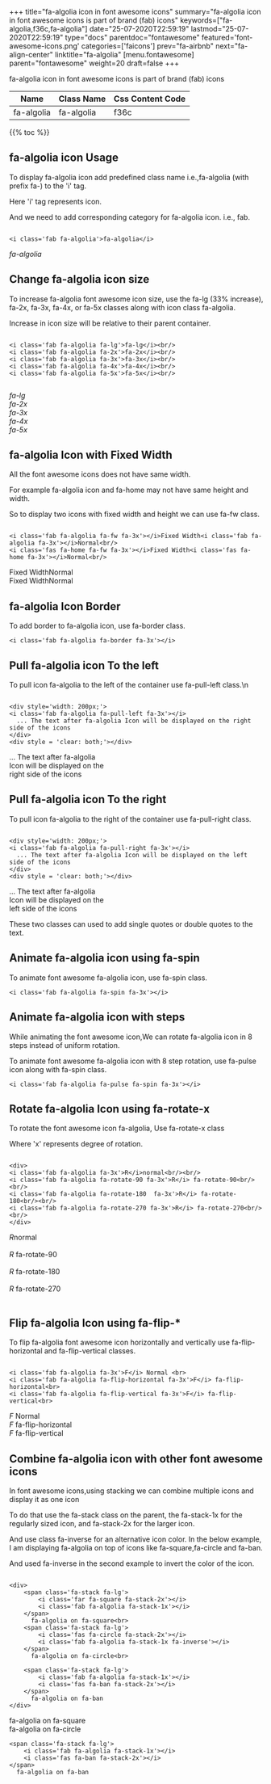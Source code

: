 +++
title="fa-algolia icon in font awesome icons"
summary="fa-algolia icon in font awesome icons is part of brand (fab) icons"
keywords=["fa-algolia,f36c,fa-algolia"]
date="25-07-2020T22:59:19"
lastmod="25-07-2020T22:59:19"
type="docs"
parentdoc="fontawesome"
featured='font-awesome-icons.png'
categories=['faicons']
prev="fa-airbnb"
next="fa-align-center"
linktitle="fa-algolia"
[menu.fontawesome]
parent="fontawesome"
weight=20
draft=false
+++


fa-algolia icon in font awesome icons is part of brand (fab) icons

<div class='table-responsive'><table class='table'><thead><tr><th>Name</th><th>Class Name</th><th>Css Content Code</th></tr></thead><tbody><tr><td>fa-algolia</td><td>fa-algolia</td><td>f36c</td></tr></tbody></table></div>


{{% toc %}}


## fa-algolia icon Usage

To display fa-algolia icon add predefined class name i.e.,fa-algolia (with prefix fa-) to the 'i' tag.

Here 'i' tag represents icon.

And we need to add corresponding category for fa-algolia icon. i.e., fab.


```

<i class='fab fa-algolia'>fa-algolia</i>
```

<i class='fab fa-algolia'>fa-algolia</i>




## Change fa-algolia icon size
To increase fa-algolia font awesome icon size, use the fa-lg (33% increase), fa-2x, fa-3x, fa-4x, or fa-5x classes along with icon class fa-algolia.

Increase in icon size will be relative to their parent container. 

```

<i class='fab fa-algolia fa-lg'>fa-lg</i><br/>
<i class='fab fa-algolia fa-2x'>fa-2x</i><br/>
<i class='fab fa-algolia fa-3x'>fa-3x</i><br/>
<i class='fab fa-algolia fa-4x'>fa-4x</i><br/>
<i class='fab fa-algolia fa-5x'>fa-5x</i><br/>
            
```

<i class='fab fa-algolia fa-lg'>fa-lg</i><br/>
<i class='fab fa-algolia fa-2x'>fa-2x</i><br/>
<i class='fab fa-algolia fa-3x'>fa-3x</i><br/>
<i class='fab fa-algolia fa-4x'>fa-4x</i><br/>
<i class='fab fa-algolia fa-5x'>fa-5x</i><br/>
            



## fa-algolia Icon with Fixed Width 

All the font awesome icons does not have same width.

For example fa-algolia icon and fa-home may not have same height and width.

So to display two icons with fixed width and height we can use fa-fw class.


```

<i class='fab fa-algolia fa-fw fa-3x'></i>Fixed Width<i class='fab fa-algolia fa-3x'></i>Normal<br/>
<i class='fas fa-home fa-fw fa-3x'></i>Fixed Width<i class='fas fa-home fa-3x'></i>Normal<br/>
```

<i class='fab fa-algolia fa-fw fa-3x'></i>Fixed Width<i class='fab fa-algolia fa-3x'></i>Normal<br/>
<i class='fas fa-home fa-fw fa-3x'></i>Fixed Width<i class='fas fa-home fa-3x'></i>Normal<br/>



## fa-algolia Icon Border 

To add border to fa-algolia icon, use fa-border class.


```
<i class='fab fa-algolia fa-border fa-3x'></i>

```
<i class='fab fa-algolia fa-border fa-3x'></i>





## Pull fa-algolia icon To the left

To pull icon fa-algolia to the left of the container use fa-pull-left class.\n

```

<div style='width: 200px;'>
<i class='fab fa-algolia fa-pull-left fa-3x'></i>
  ... The text after fa-algolia Icon will be displayed on the right side of the icons
</div>
<div style = 'clear: both;'></div>
```

<div style='width: 200px;'>
<i class='fab fa-algolia fa-pull-left fa-3x'></i>
  ... The text after fa-algolia Icon will be displayed on the right side of the icons
</div>
<div style = 'clear: both;'></div>




## Pull fa-algolia icon To the right
To pull icon fa-algolia to the right of the container use fa-pull-right class.

```

<div style='width: 200px;'>
<i class='fab fa-algolia fa-pull-right fa-3x'></i>
  ... The text after fa-algolia Icon will be displayed on the left side of the icons
</div>
<div style = 'clear: both;'></div>
```

<div style='width: 200px;'>
<i class='fab fa-algolia fa-pull-right fa-3x'></i>
  ... The text after fa-algolia Icon will be displayed on the left side of the icons
</div>
<div style = 'clear: both;'></div>

These two classes can used to add single quotes or double quotes to the text.


## Animate fa-algolia icon using fa-spin
To animate font awesome fa-algolia icon, use fa-spin class.

```
<i class='fab fa-algolia fa-spin fa-3x'></i>
```
<i class='fab fa-algolia fa-spin fa-3x'></i>




## Animate fa-algolia icon with steps
While animating the font awesome icon,We can rotate fa-algolia icon in 8 steps instead of uniform rotation.

To animate font awesome fa-algolia icon with 8 step rotation, use fa-pulse icon along with fa-spin class.


```
<i class='fab fa-algolia fa-pulse fa-spin fa-3x'></i>

```
<i class='fab fa-algolia fa-pulse fa-spin fa-3x'></i>





## Rotate fa-algolia Icon using fa-rotate-x
To rotate the font awesome icon fa-algolia, Use fa-rotate-x class

Where 'x' represents degree of rotation.


```

<div>
<i class='fab fa-algolia fa-3x'>R</i>normal<br/><br/>
<i class='fab fa-algolia fa-rotate-90 fa-3x'>R</i> fa-rotate-90<br/><br/> 
<i class='fab fa-algolia fa-rotate-180  fa-3x'>R</i> fa-rotate-180<br/><br/> 
<i class='fab fa-algolia fa-rotate-270 fa-3x'>R</i> fa-rotate-270<br/><br/>
</div>
```

<div>
<i class='fab fa-algolia fa-3x'>R</i>normal<br/><br/>
<i class='fab fa-algolia fa-rotate-90 fa-3x'>R</i> fa-rotate-90<br/><br/> 
<i class='fab fa-algolia fa-rotate-180  fa-3x'>R</i> fa-rotate-180<br/><br/> 
<i class='fab fa-algolia fa-rotate-270 fa-3x'>R</i> fa-rotate-270<br/><br/>
</div>




## Flip fa-algolia Icon using fa-flip-*
To flip fa-algolia font awesome icon horizontally and vertically use fa-flip-horizontal and fa-flip-vertical classes. 

```

<i class='fab fa-algolia fa-3x'>F</i> Normal <br>
<i class='fab fa-algolia fa-flip-horizontal fa-3x'>F</i> fa-flip-horizontal<br>
<i class='fab fa-algolia fa-flip-vertical fa-3x'>F</i> fa-flip-vertical<br>
```

<i class='fab fa-algolia fa-3x'>F</i> Normal <br>
<i class='fab fa-algolia fa-flip-horizontal fa-3x'>F</i> fa-flip-horizontal<br>
<i class='fab fa-algolia fa-flip-vertical fa-3x'>F</i> fa-flip-vertical<br>




## Combine fa-algolia icon with other font awesome icons
In font awesome icons,using stacking we can combine multiple icons and display it as one icon 

To do that use the fa-stack class on the parent, the fa-stack-1x for the regularly sized icon, and fa-stack-2x for the larger icon.

And use class fa-inverse for an alternative icon color. 
In the below example, I am displaying fa-algolia on top of icons like fa-square,fa-circle and fa-ban.

And used fa-inverse in the second example to invert the color of the icon.

```

<div>
    <span class='fa-stack fa-lg'>
        <i class='far fa-square fa-stack-2x'></i>
        <i class='fab fa-algolia fa-stack-1x'></i>
    </span>
      fa-algolia on fa-square<br>
    <span class='fa-stack fa-lg'>
        <i class='fas fa-circle fa-stack-2x'></i>
        <i class='fab fa-algolia fa-stack-1x fa-inverse'></i>
    </span>
      fa-algolia on fa-circle<br>

    <span class='fa-stack fa-lg'>
        <i class='fab fa-algolia fa-stack-1x'></i>
        <i class='fas fa-ban fa-stack-2x'></i>
    </span>
      fa-algolia on fa-ban
</div>
```

<div>
    <span class='fa-stack fa-lg'>
        <i class='far fa-square fa-stack-2x'></i>
        <i class='fab fa-algolia fa-stack-1x'></i>
    </span>
      fa-algolia on fa-square<br>
    <span class='fa-stack fa-lg'>
        <i class='fas fa-circle fa-stack-2x'></i>
        <i class='fab fa-algolia fa-stack-1x fa-inverse'></i>
    </span>
      fa-algolia on fa-circle<br>

    <span class='fa-stack fa-lg'>
        <i class='fab fa-algolia fa-stack-1x'></i>
        <i class='fas fa-ban fa-stack-2x'></i>
    </span>
      fa-algolia on fa-ban
</div>






